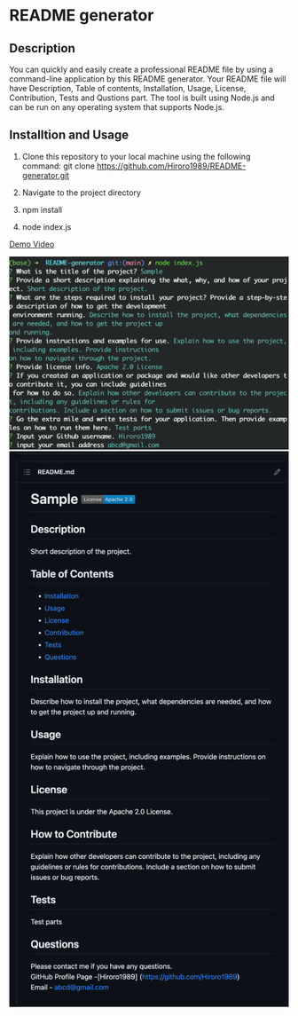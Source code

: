 # README generator

## Description

You can quickly and easily create a professional README file by using a command-line application by this README generator. Your README file will have Description, Table of contents, Installation, Usage, License, Contribution, Tests and Qustions part. The tool is built using Node.js and can be run on any operating system that supports Node.js.

## Installtion and Usage

1. Clone this repository to your local machine using the following command: 
    git clone https://github.com/Hiroro1989/README-generator.git

2. Navigate to the project directory

3. npm install

4. node index.js

[Demo Video](https://drive.google.com/file/d/15Oxaneomq4eZlR9udyK2AFsGEKiXX59b/view?usp=sharing)

![Console Screen](./assets/consoleScreen.png)
![sample readme](./assets/sampleReame.png)





